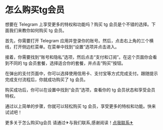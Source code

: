# 怎么购买tg会员

想要在 Telegram 上享受更多的特权和功能吗？购买 tg 会员是个不错的选择。下面我们来教你如何购买 tg 会员。

首先，你需要打开 Telegram 应用并登录你的账号。然后，点击右上角的三个横线，打开侧边栏菜单。在菜单中找到“设置”选项并点击进入。

接着，你需要找到“账号和隐私”选项，然后点击“支付和订阅”。在这个页面你会看到不同的 tg 会员套餐，选择适合你的套餐，并点击“购买”按钮。

在弹出的支付页面中，你可以选择使用信用卡、支付宝等方式完成支付。跟随提示完成支付流程后，你就成功购买了 tg 会员。

购买成功后，你可以在设置中找到“会员”选项，查看你的 tg 会员状态和享受会员特权。

通过以上简单的步骤，你就可以轻松购买 tg 会员，享受更多的特权和功能。快来试试吧！

更多关于怎么购买tg会员 请通过✈与我们联系,感谢阅读！[点我联系✈](https://box.G208.com)